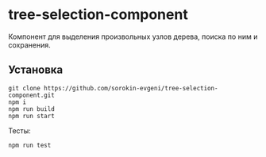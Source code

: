 # tree-selection-component
Компонент для выделения произвольных узлов дерева, поиска по ним и сохранения.

## Установка
```
git clone https://github.com/sorokin-evgeni/tree-selection-component.git
npm i
npm run build
npm run start
```

Тесты:
```
npm run test
```